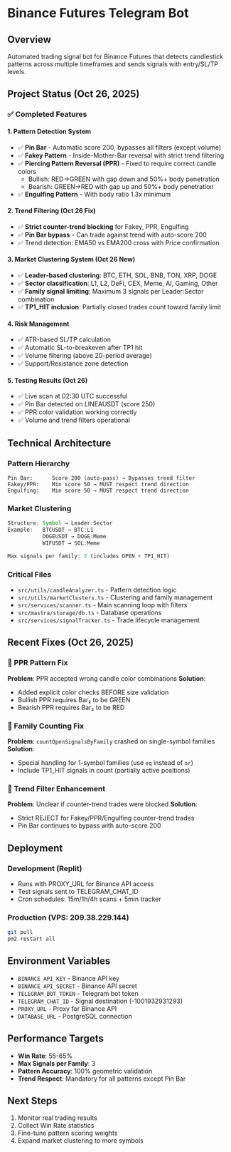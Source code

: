 # Binance Futures Telegram Bot

## Overview
Automated trading signal bot for Binance Futures that detects candlestick patterns across multiple timeframes and sends signals with entry/SL/TP levels.

## Project Status (Oct 26, 2025)

### ✅ Completed Features

#### 1. **Pattern Detection System**
- ✅ **Pin Bar** - Automatic score 200, bypasses all filters (except volume)
- ✅ **Fakey Pattern** - Inside-Mother-Bar reversal with strict trend filtering
- ✅ **Piercing Pattern Reversal (PPR)** - Fixed to require correct candle colors
  - Bullish: RED→GREEN with gap down and 50%+ body penetration
  - Bearish: GREEN→RED with gap up and 50%+ body penetration
- ✅ **Engulfing Pattern** - With body ratio 1.3x minimum

#### 2. **Trend Filtering (Oct 26 Fix)**
- ✅ **Strict counter-trend blocking** for Fakey, PPR, Engulfing
- ✅ **Pin Bar bypass** - Can trade against trend with auto-score 200
- ✅ Trend detection: EMA50 vs EMA200 cross with Price confirmation

#### 3. **Market Clustering System (Oct 26 New)**
- ✅ **Leader-based clustering**: BTC, ETH, SOL, BNB, TON, XRP, DOGE
- ✅ **Sector classification**: L1, L2, DeFi, CEX, Meme, AI, Gaming, Other
- ✅ **Family signal limiting**: Maximum 3 signals per Leader:Sector combination
- ✅ **TP1_HIT inclusion**: Partially closed trades count toward family limit

#### 4. **Risk Management**
- ✅ ATR-based SL/TP calculation
- ✅ Automatic SL-to-breakeven after TP1 hit
- ✅ Volume filtering (above 20-period average)
- ✅ Support/Resistance zone detection

#### 5. **Testing Results (Oct 26)**
- ✅ Live scan at 02:30 UTC successful
- ✅ Pin Bar detected on LINEAUSDT (score 250)
- ✅ PPR color validation working correctly
- ✅ Volume and trend filters operational

## Technical Architecture

### Pattern Hierarchy
```
Pin Bar:      Score 200 (auto-pass) → Bypasses trend filter
Fakey/PPR:    Min score 50 → MUST respect trend direction
Engulfing:    Min score 50 → MUST respect trend direction
```

### Market Clustering
```typescript
Structure: Symbol → Leader:Sector
Example:   BTCUSDT → BTC:L1
           DOGEUSDT → DOGE:Meme
           WIFUSDT → SOL:Meme

Max signals per family: 3 (includes OPEN + TP1_HIT)
```

### Critical Files
- `src/utils/candleAnalyzer.ts` - Pattern detection logic
- `src/utils/marketClusters.ts` - Clustering and family management
- `src/services/scanner.ts` - Main scanning loop with filters
- `src/mastra/storage/db.ts` - Database operations
- `src/services/signalTracker.ts` - Trade lifecycle management

## Recent Fixes (Oct 26, 2025)

### 🔧 PPR Pattern Fix
**Problem**: PPR accepted wrong candle color combinations
**Solution**: 
- Added explicit color checks BEFORE size validation
- Bullish PPR requires Bar₂ to be GREEN
- Bearish PPR requires Bar₂ to be RED

### 🔧 Family Counting Fix
**Problem**: `countOpenSignalsByFamily` crashed on single-symbol families
**Solution**:
- Special handling for 1-symbol families (use `eq` instead of `or`)
- Include TP1_HIT signals in count (partially active positions)

### 🔧 Trend Filter Enhancement
**Problem**: Unclear if counter-trend trades were blocked
**Solution**:
- Strict REJECT for Fakey/PPR/Engulfing counter-trend trades
- Pin Bar continues to bypass with auto-score 200

## Deployment

### Development (Replit)
- Runs with PROXY_URL for Binance API access
- Test signals sent to TELEGRAM_CHAT_ID
- Cron schedules: 15m/1h/4h scans + 5min tracker

### Production (VPS: 209.38.229.144)
```bash
git pull
pm2 restart all
```

## Environment Variables
- `BINANCE_API_KEY` - Binance API key
- `BINANCE_API_SECRET` - Binance API secret
- `TELEGRAM_BOT_TOKEN` - Telegram bot token
- `TELEGRAM_CHAT_ID` - Signal destination (-1001932931293)
- `PROXY_URL` - Proxy for Binance API
- `DATABASE_URL` - PostgreSQL connection

## Performance Targets
- **Win Rate**: 55-65%
- **Max Signals per Family**: 3
- **Pattern Accuracy**: 100% geometric validation
- **Trend Respect**: Mandatory for all patterns except Pin Bar

## Next Steps
1. Monitor real trading results
2. Collect Win Rate statistics
3. Fine-tune pattern scoring weights
4. Expand market clustering to more symbols
